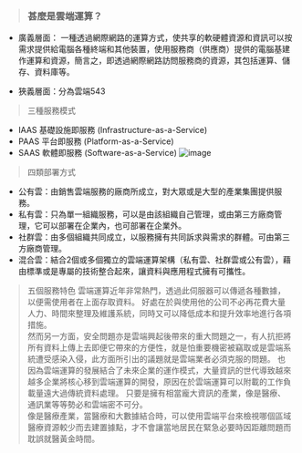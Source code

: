 > ### 甚麼是雲端運算？

* 廣義層面： 一種透過網際網路的運算方式，使共享的軟硬體資源和資訊可以按需求提供給電腦各種終端和其他裝置，使用服務商（供應商）提供的電腦基建作運算和資源，簡言之，即透過網際網路訪問服務商的資源，其包括運算、儲存、資料庫等。

* 狹義層面：分為雲端543

> 三種服務模式
    
   * IAAS 基礎設施即服務 (Infrastructure-as-a-Service)  
   * PAAS 平台即服務 (Platform-as-a-Service)  
   * SAAS 軟體即服務 (Software-as-a-Service) 
   ![image](https://user-images.githubusercontent.com/73805870/112445651-58d09500-8d8a-11eb-9404-b1bf534d5050.png)
> 四類部署方式

   * 公有雲：由銷售雲端服務的廠商所成立，對大眾或是大型的產業集團提供服務。  
   * 私有雲：只為單一組織服務，可以是由該組織自己管理，或由第三方廠商管理，它可以部署在企業內，也可部署在企業外。  
   * 社群雲：由多個組織共同成立，以服務擁有共同訴求與需求的群體。可由第三方廠商管理。  
   * 混合雲：結合2個或多個獨立的雲端運算架構（私有雲、社群雲或公有雲），藉由標準或是專屬的技術整合起來，讓資料與應用程式擁有可攜性。
> 五個服務特色
雲端運算近年非常熱門，透過此伺服器可以傳遞各種數據，以便需使用者在上面存取資料。
好處在於與使用他的公司不必再花費大量人力、時間來整理及維護系統，同時又可以降低成本和提升效率地進行各項措施。  
然而另一方面，安全問題亦是雲端興起後帶來的重大問題之一，有人抗拒將所有資料上傳上去即便它帶來的方便性，就是怕重要機密被竊取或是雲端系統遭受感染入侵，此方面所引出的議題就是雲端業者必須克服的問題。
也因為雲端運算的發展結合了未來企業的運作模式，大量資訊的世代導致越來越多企業將核心移到雲端運算的開發，原因在於雲端運算可以附載的工作負載量遠大過傳統資料處理。
只要是擁有相當龐大資訊的產業，像是醫療、通訊業等等勢必和雲端密不可分。  
像是醫療產業，當醫療和大數據結合時，可以使用雲端平台來檢視哪個區域醫療資源較少而去建置據點，才不會讓當地居民在緊急必要時因距離問題而耽誤就醫黃金時間。
